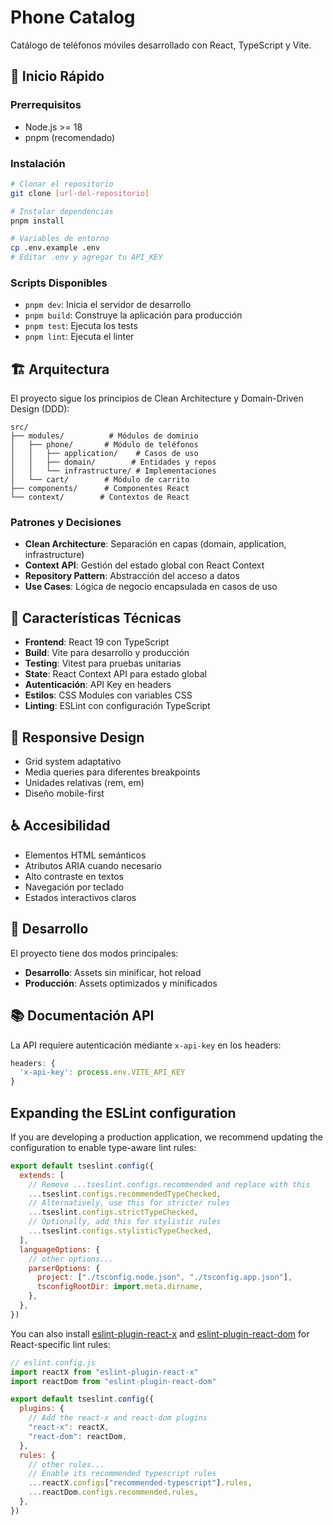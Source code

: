 # Phone Catalog

Catálogo de teléfonos móviles desarrollado con React, TypeScript y Vite.

## 🚀 Inicio Rápido

### Prerrequisitos

- Node.js >= 18
- pnpm (recomendado)

### Instalación

```bash
# Clonar el repositorio
git clone [url-del-repositorio]

# Instalar dependencias
pnpm install

# Variables de entorno
cp .env.example .env
# Editar .env y agregar tu API_KEY
```

### Scripts Disponibles

- `pnpm dev`: Inicia el servidor de desarrollo
- `pnpm build`: Construye la aplicación para producción
- `pnpm test`: Ejecuta los tests
- `pnpm lint`: Ejecuta el linter

## 🏗 Arquitectura

El proyecto sigue los principios de Clean Architecture y Domain-Driven Design (DDD):

```
src/
├── modules/          # Módulos de dominio
│   ├── phone/       # Módulo de teléfonos
│   │   ├── application/    # Casos de uso
│   │   ├── domain/        # Entidades y repos
│   │   └── infrastructure/ # Implementaciones
│   └── cart/        # Módulo de carrito
├── components/      # Componentes React
└── context/        # Contextos de React
```

### Patrones y Decisiones

- **Clean Architecture**: Separación en capas (domain, application, infrastructure)
- **Context API**: Gestión del estado global con React Context
- **Repository Pattern**: Abstracción del acceso a datos
- **Use Cases**: Lógica de negocio encapsulada en casos de uso

## 🎨 Características Técnicas

- **Frontend**: React 19 con TypeScript
- **Build**: Vite para desarrollo y producción
- **Testing**: Vitest para pruebas unitarias
- **State**: React Context API para estado global
- **Autenticación**: API Key en headers
- **Estilos**: CSS Modules con variables CSS
- **Linting**: ESLint con configuración TypeScript

## 📱 Responsive Design

- Grid system adaptativo
- Media queries para diferentes breakpoints
- Unidades relativas (rem, em)
- Diseño mobile-first

## ♿ Accesibilidad

- Elementos HTML semánticos
- Atributos ARIA cuando necesario
- Alto contraste en textos
- Navegación por teclado
- Estados interactivos claros

## 🔧 Desarrollo

El proyecto tiene dos modos principales:

- **Desarrollo**: Assets sin minificar, hot reload
- **Producción**: Assets optimizados y minificados

## 📚 Documentación API

La API requiere autenticación mediante `x-api-key` en los headers:

```typescript
headers: {
  'x-api-key': process.env.VITE_API_KEY
}
```

## Expanding the ESLint configuration

If you are developing a production application, we recommend updating the configuration to enable type-aware lint rules:

```js
export default tseslint.config({
  extends: [
    // Remove ...tseslint.configs.recommended and replace with this
    ...tseslint.configs.recommendedTypeChecked,
    // Alternatively, use this for stricter rules
    ...tseslint.configs.strictTypeChecked,
    // Optionally, add this for stylistic rules
    ...tseslint.configs.stylisticTypeChecked,
  ],
  languageOptions: {
    // other options...
    parserOptions: {
      project: ["./tsconfig.node.json", "./tsconfig.app.json"],
      tsconfigRootDir: import.meta.dirname,
    },
  },
})
```

You can also install [eslint-plugin-react-x](https://github.com/Rel1cx/eslint-react/tree/main/packages/plugins/eslint-plugin-react-x) and [eslint-plugin-react-dom](https://github.com/Rel1cx/eslint-react/tree/main/packages/plugins/eslint-plugin-react-dom) for React-specific lint rules:

```js
// eslint.config.js
import reactX from "eslint-plugin-react-x"
import reactDom from "eslint-plugin-react-dom"

export default tseslint.config({
  plugins: {
    // Add the react-x and react-dom plugins
    "react-x": reactX,
    "react-dom": reactDom,
  },
  rules: {
    // other rules...
    // Enable its recommended typescript rules
    ...reactX.configs["recommended-typescript"].rules,
    ...reactDom.configs.recommended.rules,
  },
})
```
